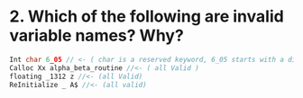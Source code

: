 # 2. Which of the following are invalid variable names? Why?
```C
Int char 6_05 // <- ( char is a reserved keyword, 6_05 starts with a digit which is not allowed )
Calloc Xx alpha_beta_routine //<- ( all Valid )
floating _1312 z //<- (all Valid)
ReInitialize _ A$ //<- (all valid)
```

